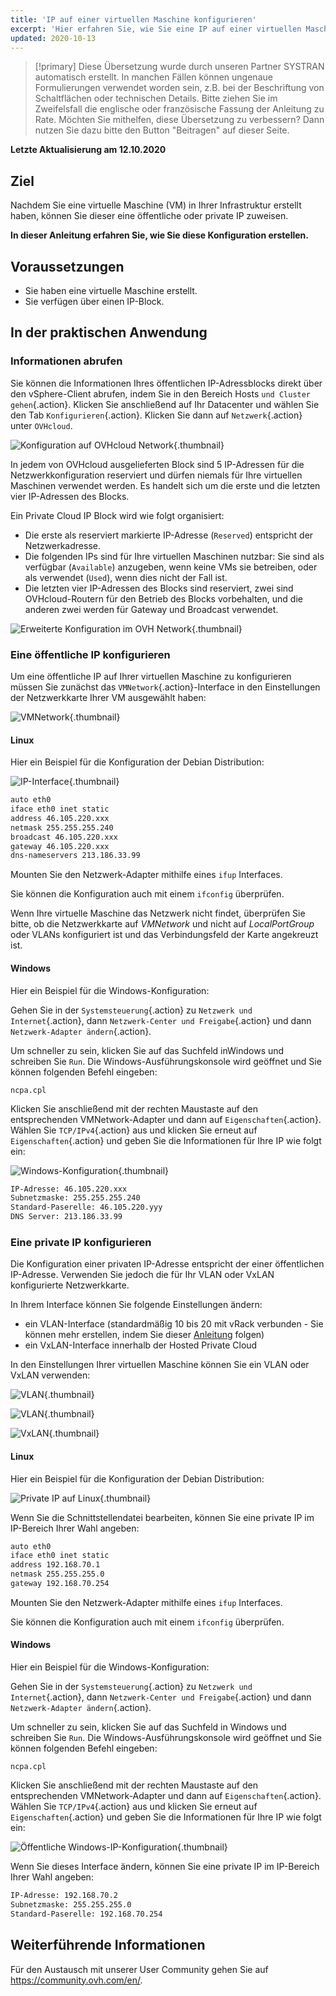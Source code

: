 ```yaml
---
title: 'IP auf einer virtuellen Maschine konfigurieren'
excerpt: 'Hier erfahren Sie, wie Sie eine IP auf einer virtuellen Maschine konfigurieren'
updated: 2020-10-13
---
```


> [!primary]
> Diese Übersetzung wurde durch unseren Partner SYSTRAN automatisch erstellt. In manchen Fällen können ungenaue Formulierungen verwendet worden sein, z.B. bei der Beschriftung von Schaltflächen oder technischen Details. Bitte ziehen Sie im Zweifelsfall die englische oder französische Fassung der Anleitung zu Rate. Möchten Sie mithelfen, diese Übersetzung zu verbessern? Dann nutzen Sie dazu bitte den Button "Beitragen" auf dieser Seite.
>

**Letzte Aktualisierung am 12.10.2020**

## Ziel

Nachdem Sie eine virtuelle Maschine (VM) in Ihrer Infrastruktur erstellt haben, können Sie dieser eine öffentliche oder private IP zuweisen.

**In dieser Anleitung erfahren Sie, wie Sie diese Konfiguration erstellen.**

## Voraussetzungen

- Sie haben eine virtuelle Maschine erstellt.
- Sie verfügen über einen IP-Block.

## In der praktischen Anwendung

### Informationen abrufen

Sie können die Informationen Ihres öffentlichen IP-Adressblocks direkt über den vSphere-Client abrufen, indem Sie in den Bereich Hosts `und Cluster gehen`{.action}. Klicken Sie anschließend auf Ihr Datacenter und wählen Sie den Tab `Konfigurieren`{.action}. Klicken Sie dann auf `Netzwerk`{.action} unter `OVHcloud`.

![Konfiguration auf OVHcloud Network](images/01config_ip_ovh_network.png){.thumbnail}

In jedem von OVHcloud ausgelieferten Block sind 5 IP-Adressen für die Netzwerkkonfiguration reserviert und dürfen niemals für Ihre virtuellen Maschinen verwendet werden. Es handelt sich um die erste und die letzten vier IP-Adressen des Blocks.

Ein Private Cloud IP Block wird wie folgt organisiert:

- Die erste als reserviert markierte IP-Adresse (`Reserved`) entspricht der Netzwerkadresse.
- Die folgenden IPs sind für Ihre virtuellen Maschinen nutzbar: Sie sind als verfügbar (`Available`) anzugeben, wenn keine VMs sie betreiben, oder als verwendet (`Used`), wenn dies nicht der Fall ist.
- Die letzten vier IP-Adressen des Blocks sind reserviert, zwei sind OVHcloud-Routern für den Betrieb des Blocks vorbehalten, und die anderen zwei werden für Gateway und Broadcast verwendet.

![Erweiterte Konfiguration im OVH Network](images/02config_ip_ovh_network_advanced.png){.thumbnail}

### Eine öffentliche IP konfigurieren

Um eine öffentliche IP auf Ihrer virtuellen Maschine zu konfigurieren müssen Sie zunächst das `VMNetwork`{.action}-Interface in den Einstellungen der Netzwerkkarte Ihrer VM ausgewählt haben:

![VMNetwork](images/03vmnetwork.png){.thumbnail}

#### Linux

Hier ein Beispiel für die Konfiguration der Debian Distribution:

![IP-Interface](images/config_ip_interfaces.jpg){.thumbnail}

```sh
auto eth0
iface eth0 inet static
address 46.105.220.xxx
netmask 255.255.255.240
broadcast 46.105.220.xxx
gateway 46.105.220.xxx
dns-nameservers 213.186.33.99
```

Mounten Sie den Netzwerk-Adapter mithilfe eines `ifup` Interfaces.

Sie können die Konfiguration auch mit einem `ifconfig` überprüfen.

Wenn Ihre virtuelle Maschine das Netzwerk nicht findet, überprüfen Sie bitte, ob die Netzwerkkarte auf *VMNetwork* und nicht auf *LocalPortGroup* oder VLANs konfiguriert ist und das Verbindungsfeld der Karte angekreuzt ist.

#### Windows

Hier ein Beispiel für die Windows-Konfiguration:

Gehen Sie in der `Systemsteuerung`{.action} zu `Netzwerk und Internet`{.action}, dann `Netzwerk-Center und Freigabe`{.action} und dann `Netzwerk-Adapter ändern`{.action}.

Um schneller zu sein, klicken Sie auf das Suchfeld inWindows und schreiben Sie `Run`. Die Windows-Ausführungskonsole wird geöffnet und Sie können folgenden Befehl eingeben:

```shell
ncpa.cpl
```

Klicken Sie anschließend mit der rechten Maustaste auf den entsprechenden VMNetwork-Adapter und dann auf `Eigenschaften`{.action}. Wählen Sie  `TCP/IPv4`{.action} aus und klicken Sie erneut auf `Eigenschaften`{.action} und geben Sie die Informationen für Ihre IP wie folgt ein:

![Windows-Konfiguration](images/config_ip_windows.jpg){.thumbnail}

```sh
IP-Adresse: 46.105.220.xxx
Subnetzmaske: 255.255.255.240
Standard-Paserelle: 46.105.220.yyy
DNS Server: 213.186.33.99
```

### Eine private IP konfigurieren

Die Konfiguration einer privaten IP-Adresse entspricht der einer öffentlichen IP-Adresse. Verwenden Sie jedoch die für Ihr VLAN oder VxLAN konfigurierte Netzwerkkarte.

In Ihrem Interface können Sie folgende Einstellungen ändern:

- ein VLAN-Interface (standardmäßig 10 bis 20 mit vRack verbunden - Sie können mehr erstellen, indem Sie dieser [Anleitung](/pages/cloud/private-cloud/creation_vlan) folgen)
- ein VxLAN-Interface innerhalb der Hosted Private Cloud

In den Einstellungen Ihrer virtuellen Maschine können Sie ein VLAN oder VxLAN verwenden:

![VLAN](images/04vlanBis.png){.thumbnail}

![VLAN](images/05vlan.png){.thumbnail}

![VxLAN](images/06vxlan.png){.thumbnail}

#### Linux

Hier ein Beispiel für die Konfiguration der Debian Distribution:

![Private IP auf Linux](images/linux_private.PNG){.thumbnail}

Wenn Sie die Schnittstellendatei bearbeiten, können Sie eine private IP im IP-Bereich Ihrer Wahl angeben:

```sh
auto eth0
iface eth0 inet static
address 192.168.70.1
netmask 255.255.255.0
gateway 192.168.70.254
```

Mounten Sie den Netzwerk-Adapter mithilfe eines `ifup` Interfaces.

Sie können die Konfiguration auch mit einem `ifconfig` überprüfen.

#### Windows

Hier ein Beispiel für die Windows-Konfiguration:

Gehen Sie in der `Systemsteuerung`{.action} zu `Netzwerk und Internet`{.action}, dann `Netzwerk-Center und Freigabe`{.action} und dann `Netzwerk-Adapter ändern`{.action}.

Um schneller zu sein, klicken Sie auf das Suchfeld in Windows und schreiben Sie `Run`. Die Windows-Ausführungskonsole wird geöffnet und Sie können folgenden Befehl eingeben:

```shell
ncpa.cpl
```

Klicken Sie anschließend mit der rechten Maustaste auf den entsprechenden VMNetwork-Adapter und dann auf `Eigenschaften`{.action}. Wählen Sie  `TCP/IPv4`{.action} aus und klicken Sie erneut auf `Eigenschaften`{.action} und geben Sie die Informationen für Ihre IP wie folgt ein:

![Öffentliche Windows-IP-Konfiguration](images/windows_private.PNG){.thumbnail}

Wenn Sie dieses Interface ändern, können Sie eine private IP im IP-Bereich Ihrer Wahl angeben:

```sh
IP-Adresse: 192.168.70.2
Subnetzmaske: 255.255.255.0
Standard-Paserelle: 192.168.70.254
```


## Weiterführende Informationen

Für den Austausch mit unserer User Community gehen Sie auf <https://community.ovh.com/en/>.
